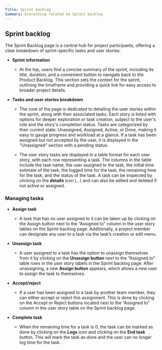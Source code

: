 ```yaml
---
Title: Sprint backlog
Summary: Everything related to Sprint backlog
---
```


## Sprint backlog

The Sprint Backlog page is a central hub for project participants, offering a clear breakdown of sprint-specific tasks and user stories:

- **Sprint information**

  - At the top, users find a concise summary of the sprint, including its title, duration, and a convenient button to navigate back to the Product Backlog. This section sets the context for the sprint, outlining the timeframe and providing a quick link for easy access to broader project details.

- **Tasks and user stories breakdown**

  - The core of the page is dedicated to detailing the user stories within the sprint, along with their associated tasks. Each story is listed with options for deeper exploration or task creation, subject to the user's role and the story's completion status. Tasks are categorized by their current state: Unassigned, Assigned, Active, or Done, making it easy to gauge progress and workload at a glance. If a task has been assigned but not accepted by the user, it is displayed in the "Unassigned" section with a pending status.

  - The user story tasks are displayed in a table format for each user story, with each row representing a task. The columns in the table include the task name, the user assigned to the task, the initial time estimate of the task, the logged time for the task, the remaining time for the task, and the status of the task. A task can be inspected by clicking on the **details** icon (...) and can also be edited and deleted if not active or assigned.

### Managing tasks

- **Assign task**

  - A task that has no user assigned to it can be taken up by clicking on the Assign button next to the “Assigned to” column in the user story tables on the Sprint backlog page. Additionally, a project member can designate any user to a task via the task’s creation or edit menu.

- **Unassign task**

  - A user assigned to a task has the option to unassign themselves from it by clicking on the **Unassign button** next to the "Assigned to" table rows in the user story tabels in the Sprint backlog page. After unassigning, a new **Assign button** appears, which allows a new user to assign the task to themselves.

- **Accept/reject**

  - If a user has been assigned to a task by another team member, they can either accept or reject this assignment. This is done by clicking on the Accept or Reject buttons located next to the “Assigned to” column in the user story table on the Sprint backlog page.

- **Complete task**

  - When the remaining time for a task is 0, the task can be marked as done by clicking on the **Logs** icon and clicking on the **End task** button. This will mark the task as done and the user can no longer log time for the task.
